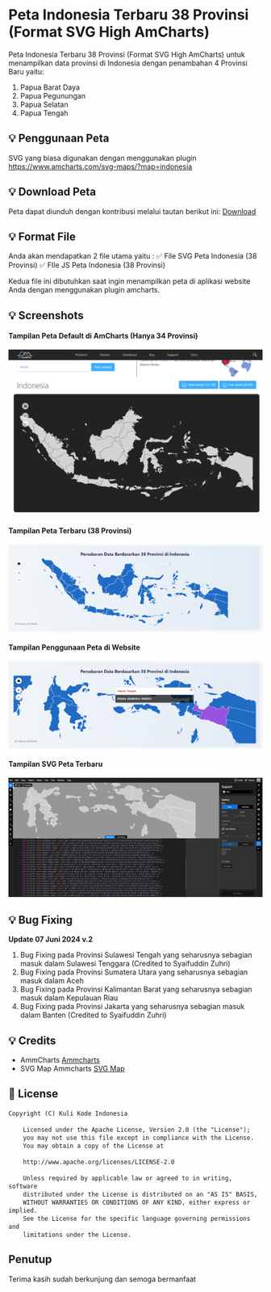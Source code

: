 # Peta Indonesia Terbaru 38 Provinsi (Format SVG High AmCharts)
Peta Indonesia Terbaru 38 Provinsi (Format SVG High AmCharts) untuk menampilkan data provinsi di Indonesia dengan penambahan 4 Provinsi Baru yaitu:
1. Papua Barat Daya
2. Papua Pegunungan
3. Papua Selatan
4. Papua Tengah

## 💡 Penggunaan Peta
SVG yang biasa digunakan dengan menggunakan plugin https://www.amcharts.com/svg-maps/?map=indonesia

## 💡 Download Peta
Peta dapat diunduh dengan kontribusi melalui tautan berikut ini: [Download](https://produk.mayar.link/catalog/peta-indonesia-terbaru-38-provinsi-format-svg-high-ammcharts)

## 💡 Format File
Anda akan mendapatkan 2 file utama yaitu :
✅ File SVG Peta Indonesia (38 Provinsi)
✅ FIle JS Peta Indonesia (38 Provinsi)

Kedua file ini dibutuhkan saat ingin menampilkan peta di aplikasi website Anda dengan menggunakan plugin amcharts.

## 💡 Screenshots
#### Tampilan Peta Default di AmCharts (Hanya 34 Provinsi)
![Tampilan Peta Ammchart](https://github.com/kulikode-dev/peta-indonesia-terbaru-38-provinsi/blob/main/images/1.png)

#### Tampilan Peta Terbaru (38 Provinsi)
![Tampilan Peta Terbaru](https://github.com/kulikode-dev/peta-indonesia-terbaru-38-provinsi/blob/main/images/2.png)

#### Tampilan Penggunaan Peta di Website
![Tampilan Penggunaan Peta](https://github.com/kulikode-dev/peta-indonesia-terbaru-38-provinsi/blob/main/images/3.png)

#### Tampilan SVG Peta Terbaru
![Tampilan SVG Peta Terbaru](https://github.com/kulikode-dev/peta-indonesia-terbaru-38-provinsi/blob/main/images/4.png)

## 💡 Bug Fixing
**Update 07 Juni 2024 v.2**
1. Bug Fixing pada Provinsi Sulawesi Tengah yang seharusnya sebagian masuk dalam Sulawesi Tenggara (Credited to Syaifuddin Zuhri)
2. Bug Fixing pada Provinsi Sumatera Utara yang seharusnya sebagian masuk dalam Aceh
3. Bug Fixing pada Provinsi Kalimantan Barat yang seharusnya sebagian masuk dalam Kepulauan Riau
4. Bug Fixing pada Provinsi Jakarta yang seharusnya sebagian masuk dalam Banten (Credited to Syaifuddin Zuhri)
   
## 💡 Credits
- AmmCharts [Ammcharts](https://www.amcharts.com)
- SVG Map Ammcharts [SVG Map](https://www.amcharts.com/svg-maps/?map=indonesia)

## 📄 License

```
Copyright (C) Kuli Kode Indonesia

    Licensed under the Apache License, Version 2.0 (the "License");
    you may not use this file except in compliance with the License.
    You may obtain a copy of the License at

    http://www.apache.org/licenses/LICENSE-2.0

    Unless required by applicable law or agreed to in writing, software
    distributed under the License is distributed on an "AS IS" BASIS,
    WITHOUT WARRANTIES OR CONDITIONS OF ANY KIND, either express or implied.
    See the License for the specific language governing permissions and
    limitations under the License.

```
## Penutup
Terima kasih sudah berkunjung dan semoga bermanfaat
